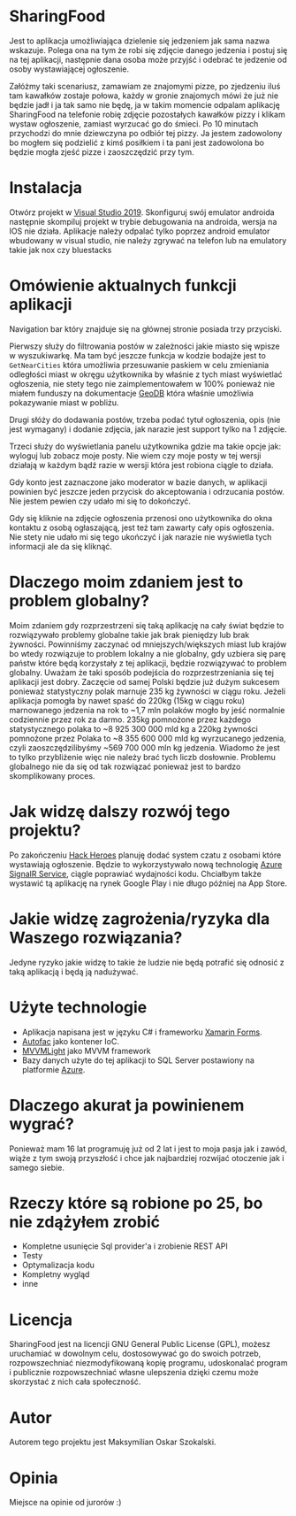 
# SharingFood
Jest to aplikacja umożliwiająca dzielenie się jedzeniem jak sama nazwa wskazuje. 
Polega ona na tym że robi się zdjęcie danego jedzenia i postuj się na tej aplikacji, następnie dana osoba może przyjść i odebrać te jedzenie od osoby wystawiającej ogłoszenie. 

Załóżmy taki scenariusz, zamawiam ze znajomymi pizze, po zjedzeniu iluś tam kawałków zostaje połowa, każdy w gronie znajomych mówi że już nie będzie jadł i ja tak samo nie będę, ja w takim momencie odpalam aplikację SharingFood na telefonie robię zdjęcie pozostałych kawałków pizzy i klikam wystaw ogłoszenie, zamiast wyrzucać go do śmieci. Po 10 minutach przychodzi do mnie dziewczyna po odbiór tej pizzy. Ja jestem zadowolony bo mogłem się podzielić z kimś posiłkiem i ta pani jest zadowolona bo będzie mogła zjeść pizze i zaoszczędzić przy tym.

# Instalacja
Otwórz projekt w [Visual Studio 2019](https://visualstudio.microsoft.com/).
Skonfiguruj swój emulator androida następnie skompiluj projekt w trybie debugowania na androida, wersja na IOS nie działa. Aplikacje należy odpalać tylko poprzez android emulator wbudowany w visual studio, nie należy zgrywać na telefon lub na emulatory takie jak nox czy bluestacks

# Omówienie aktualnych funkcji aplikacji 
Navigation bar który znajduje się na głównej stronie posiada trzy przyciski. 

Pierwszy służy do filtrowania postów w zależności jakie miasto się wpisze w wyszukiwarkę. Ma tam być jeszcze funkcja w kodzie bodajże jest to ``GetNearCities`` która umożliwia przesuwanie paskiem w celu zmieniania odległości miast w okręgu użytkownika by właśnie z tych miast wyświetlać ogłoszenia, nie stety tego nie zaimplementowałem w 100% ponieważ nie miałem funduszy na dokumentacje [GeoDB](https://rapidapi.com/wirefreethought/api/geodb-cities) która właśnie umożliwia pokazywanie miast w pobliżu. 

Drugi słóży do dodawania postów, trzeba podać tytuł ogłoszenia, opis (nie jest wymagany) i dodanie zdjęcia, jak narazie jest support tylko na 1 zdjęcie. 

Trzeci służy do wyświetlania panelu użytkownika gdzie ma takie opcje jak: wyloguj lub zobacz moje posty. Nie wiem czy moje posty w tej wersji działają w każdym bądź razie w wersji która jest robiona ciągle to działa. 

Gdy konto jest zaznaczone jako moderator w bazie danych, w aplikacji powinien być jeszcze jeden przycisk do akceptowania i odrzucania postów. Nie jestem pewien czy udało mi się to dokończyć.

Gdy się kliknie na zdjęcie ogłoszenia przenosi ono użytkownika do okna kontaktu z osobą ogłaszającą, jest też tam zawarty cały opis ogłoszenia. Nie stety nie udało mi się tego ukończyć i jak narazie nie wyświetla tych informacji ale da się kliknąć.

# Dlaczego moim zdaniem jest to problem globalny?
Moim zdaniem gdy rozprzestrzeni się taką aplikację na cały świat będzie to rozwiązywało problemy globalne takie jak brak pieniędzy lub brak żywności. Powinniśmy zaczynać od mniejszych/większych miast lub krajów bo wtedy rozwiązuje to problem lokalny a nie globalny, gdy uzbiera się parę państw które będą korzystały z tej aplikacji, będzie rozwiązywać to problem globalny. Uważam że taki sposób podejścia do rozprzestrzeniania się tej aplikacji jest dobry. Zaczęcie od samej Polski będzie już dużym sukcesem ponieważ statystyczny polak marnuje 235 kg żywności w ciągu roku. Jeżeli aplikacja pomogła by nawet spaść do 220kg (15kg w ciągu roku) marnowanego jedzenia na rok to ~1,7 mln polaków mogło by jeść normalnie codziennie przez rok za darmo. 235kg pomnożone przez każdego statystycznego polaka to ~8 925 300 000 mld ‬kg a 220kg żywności pomnożone przez Polaka to ~8 355 600 000‬ mld kg wyrzucanego jedzenia, czyli zaoszczędzilibyśmy ~569 700 000‬ mln kg jedzenia. Wiadomo że jest to tylko przybliżenie więc nie należy brać tych liczb dosłownie. Problemu globalnego nie da się od tak rozwiązać ponieważ jest to bardzo skomplikowany proces.

# Jak widzę dalszy rozwój tego projektu?
Po zakończeniu [Hack Heroes]([http://hackheroes.pl/](http://hackheroes.pl/)) planuję dodać system czatu z osobami które wystawiają ogłoszenie. Będzie to wykorzystywało nową technologię [Azure SignalR Service]([https://azure.microsoft.com/pl-pl/services/signalr-service/](https://azure.microsoft.com/pl-pl/services/signalr-service/)), ciągle poprawiać wydajności kodu. Chciałbym także wystawić tą aplikację na rynek Google Play i nie długo później na App Store.

# Jakie widzę zagrożenia/ryzyka dla Waszego rozwiązania?
Jedyne ryzyko jakie widzę to takie że ludzie nie będą potrafić się odnosić z taką aplikacją i będą ją nadużywać.

# Użyte technologie
- Aplikacja napisana jest w języku C# i frameworku [Xamarin Forms]([https://docs.microsoft.com/pl-pl/xamarin/xamarin-forms/](https://docs.microsoft.com/pl-pl/xamarin/xamarin-forms/)).
- [Autofac](https://github.com/autofac/Autofac) jako kontener IoC.
- [MVVMLight](https://github.com/lbugnion/mvvmlight) jako MVVM framework
- Bazy danych użyte do tej aplikacji to SQL Server postawiony na platformie [Azure]([https://azure.microsoft.com/en-us/](https://azure.microsoft.com/en-us/)).

# Dlaczego akurat ja powinienem wygrać?  
Ponieważ mam 16 lat programuję już od 2 lat i jest to moja pasja jak i zawód, wiąże z tym swoją przyszłość i chce jak najbardziej rozwijać otoczenie jak i samego siebie.

# Rzeczy które są robione po 25, bo nie zdążyłem zrobić
- Kompletne usunięcie Sql provider'a i zrobienie REST API
- Testy 
- Optymalizacja kodu
- Kompletny wygląd
- inne

# Licencja 
SharingFood jest na licencji GNU General Public License (GPL), możesz uruchamiać w dowolnym celu, dostosowywać go do swoich potrzeb, rozpowszechniać niezmodyfikowaną kopię programu, udoskonalać program i publicznie rozpowszechniać własne ulepszenia dzięki czemu może skorzystać z nich cała społeczność.

# Autor
Autorem tego projektu jest Maksymilian Oskar Szokalski.

# Opinia
Miejsce na opinie od jurorów :)
